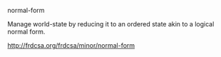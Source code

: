normal-form

Manage world-state by reducing it to an ordered state akin to a logical normal form.

http://frdcsa.org/frdcsa/minor/normal-form